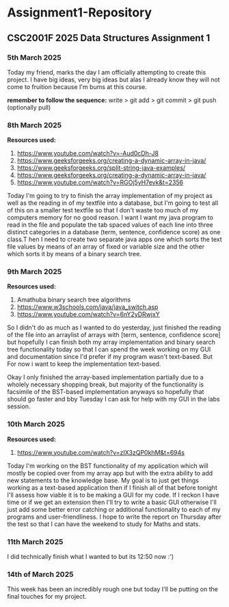 # Assignment1-Repository

## CSC2001F 2025 Data Structures Assignment 1

### 5th March 2025

Today my friend, marks the day I am officially attempting to create this project. I have big ideas, very big ideas but alas I already know they will not come to fruition because I'm bums at this course.

**remember  to follow the sequence:** write > git add > git commit > git push (optionally pull)

### 8th March 2025

**Resources used:** 
1) https://www.youtube.com/watch?v=-Aud0cDh-J8
2) https://www.geeksforgeeks.org/creating-a-dynamic-array-in-java/
3) https://www.geeksforgeeks.org/split-string-java-examples/
4) https://www.geeksforgeeks.org/creating-a-dynamic-array-in-java/
5) https://www.youtube.com/watch?v=RGOj5yH7evk&t=2356

Today I'm going to try to finish the array implementation of my project as well as the reading in of my textfile into a database, but I'm going to test all of this on a smaller test textfile so that I don't waste too much of my computers memory for no good reason. I want  I want my java program to read in the file and populate the tab spaced values of each line into three distinct categories in a database (term, sentence, confidence score) as one class.T hen I need to create two separate java apps one which sorts the text file values by means of an array of fixed or variable size and the other which sorts it by means of a binary search tree.

### 9th March 2025

**Resources used:** 
1) Amathuba binary search tree algorithms
2) https://www.w3schools.com/java/java_switch.asp
3) https://www.youtube.com/watch?v=6nY2yDRwjxY



So I didn't do as much as I wanted to do yesterday, just finished the reading of the file into an arraylist of arrays with [term, sentence, confidence score] but hopefully I can finish both my array implementation and binary search tree functionality today so that I can spend the week working on my GUI and documentation since I'd prefer if my program wasn't text-based. But For now i want to keep the implementation text-based. 

Okay I only finished the array-based implementation partially due to a wholely necessary shopping break, but majority of the functionality is facsimile of the BST-based implementation anyways so hopefully that should go faster and bby Tuesday I can ask for help with my GUI in the labs session.

### 10th March 2025

**Resources used:** 
1) https://www.youtube.com/watch?v=zIX3zQP0khM&t=694s


Today I'm working on the BST functionality of my application which will mostly be copied over from my array app but with the extra ability to add new statements to the knowledge base. My goal is to just get things working as a text-based application then if I finish all of that before tonight I'll assess how viable it is to be making a GUI for my code. If I reckon I have time or if we get an extension then I'll try to write a basic GUI otherwise I'll just add some better error catching or additional functionality to each of my programs and user-friendliness. I hope to write the report on Thursday after the test so that I can have the weekend to study for Maths and stats.

### 11th March 2025

I did technically finish what I wanted to but its 12:50 now :')

### 14th of March 2025 

This week has been an incredibly rough one but today I'll be putting on the final touches for my project.